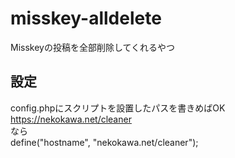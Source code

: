 # misskey-alldelete
Misskeyの投稿を全部削除してくれるやつ
## 設定
config.phpにスクリプトを設置したパスを書きめばOK<br>
https://nekokawa.net/cleaner<br>
なら<br>
define("hostname", "nekokawa.net/cleaner");
